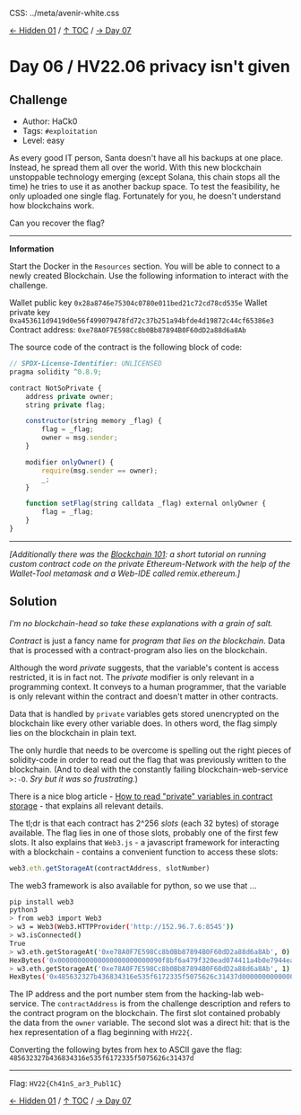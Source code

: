 CSS: ../meta/avenir-white.css

[← Hidden 01](../hid01/) / [↑ TOC](../README.md) / [→ Day 07](../day07/)


# Day 06 / HV22.06 privacy isn't given



## Challenge

* Author: HaCk0
* Tags:   `#exploitation`
* Level:  easy

As every good IT person, Santa doesn't have all his backups at one place.
Instead, he spread them all over the world.
With this new blockchain unstoppable technology emerging (except Solana, this
chain stops all the time) he tries to use it as another backup space. To test
the feasibility, he only uploaded one single flag. Fortunately for you, he
doesn't understand how blockchains work.

Can you recover the flag?

--------------------------------------------------------------------------------

**Information**

Start the Docker in the `Resources` section. You will be able to connect to a
newly created Blockchain. Use the following information to interact with the
challenge.

Wallet public key `0x28a8746e75304c0780e011bed21c72cd78cd535e`
Wallet private key
`0xa453611d9419d0e56f499079478fd72c37b251a94bfde4d19872c44cf65386e3`
Contract address: `0xe78A0F7E598Cc8b0Bb87894B0F60dD2a88d6a8Ab`

The source code of the contract is the following block of code:

``` js
// SPDX-License-Identifier: UNLICENSED
pragma solidity ^0.8.9;

contract NotSoPrivate {
    address private owner;
    string private flag;

    constructor(string memory _flag) {
        flag = _flag;
        owner = msg.sender;
    }

    modifier onlyOwner() {
        require(msg.sender == owner);
        _;
    }

    function setFlag(string calldata _flag) external onlyOwner {
        flag = _flag;
    }
}
```

--------------------------------------------------------------------------------

_[Additionally there was the [Blockchain 101][blockchain101]: a short tutorial
on running custom contract code on the private Ethereum-Network with the help of
the Wallet-Tool metamask and a Web-IDE called remix.ethereum.]_

[blockchain101]: Blockchain_101.html



## Solution

_I'm no blockchain-head so take these explanations with a grain of salt._

_Contract_ is just a fancy name for _program that lies on the blockchain_. Data
that is processed with a contract-program also lies on the blockchain.

Although the word _private_ suggests, that the variable's content is access
restricted, it is in fact not. The _private_ modifier is only relevant in a
programming context. It conveys to a human programmer, that the variable is
only relevant within the contract and doesn't matter in other contracts.

Data that is handled by `private` variables gets stored unencrypted on the
blockchain like every other variable does. In others word, the flag simply
lies on the blockchain in plain text.

The only hurdle that needs to be overcome is spelling out the right pieces of
solidity-code in order to read out the flag that was previously written to
the blockchain. (And to deal with the constantly failing blockchain-web-service
`>:-O`. _Sry but it was so frustrating._)

There is a nice blog article -
[How to read "private" variables in contract storage][blogContractStorage] -
that explains all relevant details.

[blogContractStorage]: https://medium.com/coinmonks/how-to-read-private-variables-in-contract-storage-with-truffle-ethernaut-lvl-8-walkthrough-b2382741da9f

The tl;dr is that each contract has 2^256 _slots_ (each 32 bytes) of storage
available. The flag lies in one of those slots, probably one of the first few
slots. It also explains that `Web3.js` - a javascript framework for
interacting with a blockchain - contains a convenient function to access these
slots:

``` js
web3.eth.getStorageAt(contractAddress, slotNumber)
```

The web3 framework is also available for python, so we use that ...

``` sh
pip install web3
python3
> from web3 import Web3
> w3 = Web3(Web3.HTTPProvider('http://152.96.7.6:8545'))
> w3.isConnected()
True
> w3.eth.getStorageAt('0xe78A0F7E598Cc8b0Bb87894B0F60dD2a88d6a8Ab', 0)
HexBytes('0x00000000000000000000000090f8bf6a479f320ead074411a4b0e7944ea8c9c1')
> w3.eth.getStorageAt('0xe78A0F7E598Cc8b0Bb87894B0F60dD2a88d6a8Ab', 1)
HexBytes('0x485632327b436834316e535f6172335f5075626c31437d00000000000000002e')
```

The IP address and the port number stem from the hacking-lab web-service. The
`contractAddress` is from the challenge description and refers to the contract
program on the blockchain. The first slot contained probably the data from the
`owner` variable. The second slot was a direct hit: that is the hex
representation of a flag beginning with `HV22{`.

Converting the following bytes from hex to ASCII gave the flag: \
`485632327b436834316e535f6172335f5075626c31437d`

--------------------------------------------------------------------------------

Flag: `HV22{Ch41nS_ar3_Publ1C}`

[← Hidden 01](../hid01/) / [↑ TOC](../README.md) / [→ Day 07](../day07/)
